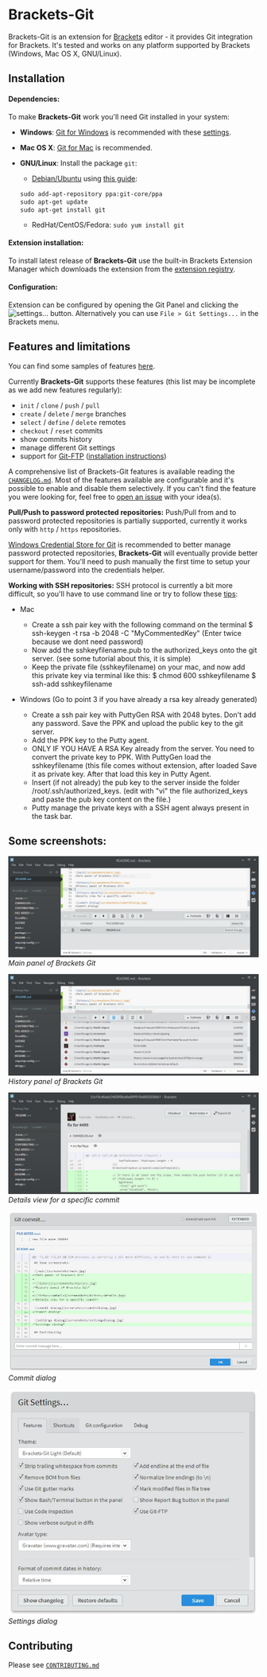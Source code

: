 # Brackets-Git

Brackets-Git is an extension for [Brackets](http://brackets.io/) editor - it provides Git integration for Brackets.
It's tested and works on any platform supported by Brackets (Windows, Mac OS X, GNU/Linux).

## Installation

#### Dependencies:
To make **Brackets-Git** work you'll need Git installed in your system:

- **Windows**: [Git for Windows](http://msysgit.github.io/) is recommended with these [settings](https://raw.github.com/zaggino/brackets-git/master/screenshots/gitInstall.png).
- **Mac OS X**: [Git for Mac](http://git-scm.com/download/mac) is recommended.
- **GNU/Linux**: Install the package `git`:
   - [Debian/Ubuntu](https://launchpad.net/~git-core/+archive/ppa) using [this guide](http://askmetutorials.blogspot.com.au/2014/03/install-git-191-on-ubuntu-linuxmint.html):

   ```
   sudo add-apt-repository ppa:git-core/ppa
   sudo apt-get update
   sudo apt-get install git
   ```

   - RedHat/CentOS/Fedora: `sudo yum install git`

#### Extension installation:
To install latest release of **Brackets-Git** use the built-in Brackets Extension Manager which downloads the extension from the [extension registry](https://brackets-registry.aboutweb.com/).

#### Configuration:
Extension can be configured by opening the Git Panel and clicking the ![settings...][settingsIcon] button.
Alternatively you can use `File > Git Settings...` in the Brackets menu.

## Features and limitations

You can find some samples of features [here](docs/FEATURES.md).

Currently **Brackets-Git** supports these features (this list may be incomplete as we add new features regularly):

- `init` / `clone` / `push` / `pull`
- `create` / `delete` / `merge` branches
- `select` / `define` / `delete` remotes
- `checkout` / `reset` commits
- show commits history
- manage different Git settings
- support for [Git-FTP](http://git-ftp.github.io/git-ftp/) ([installation instructions](docs/GIT-FTP.md))

A comprehensive list of Brackets-Git features is available reading the [`CHANGELOG.md`](CHANGELOG.md).
Most of the features available are configurable and it's possible to enable and disable them selectively.
If you can't find the feature you were looking for, feel free to [open an issue](https://github.com/zaggino/brackets-git/issues) with your idea(s).

**Pull/Push to password protected repositories:**
Push/Pull from and to password protected repositories is partially supported, currently it works only with `http` / `https` repositories.

[Windows Credential Store for Git](http://gitcredentialstore.codeplex.com/) is recommended to better manage password protected repositories, **Brackets-Git** will eventually provide better support for them.
You'll need to push manually the first time to setup your username/password into the credentials helper.

**Working with SSH repositories:**
SSH protocol is currently a bit more difficult, so you'll have to use command line or try to follow these [tips](https://github.com/zaggino/brackets-git/issues/524):

- Mac

  - Create a ssh pair key with the following command on the terminal $ ssh-keygen -t rsa -b 2048 -C "MyCommentedKey" (Enter twice because we dont need password)
  - Now add the sshkeyfilename.pub to the authorized_keys onto the git server. (see some tutorial about this, it is simple)
  - Keep the private file (sshkeyfilename) on your mac, and now add this private key via terminal like this: $ chmod 600 sshkeyfilename $ ssh-add sshkeyfilename

- Windows (Go to point 3 if you have already a rsa key already generated)

  - Create a ssh pair key with PuttyGen RSA with 2048 bytes. Don't add any password. Save the PPK and upload the public key to the git server.
  - Add the PPK key to the Putty agent.
  - ONLY IF YOU HAVE A RSA Key already from the server. You need to convert the private key to PPK. With PuttyGen load the sshkeyfilename (this file comes without extension, after loaded Save it as private key. After that load this key in Putty Agent.
  - Insert (if not already) the pub key to the server inside the folder /root/.ssh/authorized_keys. (edit with "vi" the file authorized_keys and paste the pub key content on the file.)
  - Putty manage the private keys with a SSH agent always present in the task bar.

## Some screenshots:

![main](screenshots/main.jpg)
*Main panel of Brackets Git*

![history](screenshots/history.jpg)
*History panel of Brackets Git*

![history-details](screenshots/history-details.jpg)
*Details view for a specific commit*

![commit dialog](screenshots/commit-dialog.jpg)
*Commit dialog*

![settings dialog](screenshots/settings-dialog.jpg)
*Settings dialog*

## Contributing

Please see [`CONTRIBUTING.md`](CONTRIBUTING.md)


[settingsIcon]: https://cloud.githubusercontent.com/assets/5382443/2535525/c0e254b0-b58f-11e3-9be3-9024641e5a2a.png
